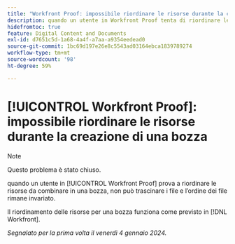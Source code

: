 ```yaml
---
title: "Workfront Proof: impossibile riordinare le risorse durante la creazione di una bozza"
description: quando un utente in Workfront Proof tenta di riordinare le risorse da combinare in una bozza, non può trascinare i file e l’ordine dei file rimane invariato.
hidefromtoc: true
feature: Digital Content and Documents
exl-id: d7651c5d-1a68-4a4f-a7aa-a9354eedead0
source-git-commit: 1bc69d197e26e8c5543ad03164ebca1839789274
workflow-type: tm+mt
source-wordcount: '98'
ht-degree: 59%

---
```


# [!UICONTROL Workfront Proof]: impossibile riordinare le risorse durante la creazione di una bozza

>[!NOTE]
>
>Questo problema è stato chiuso.

quando un utente in [!UICONTROL Workfront Proof] prova a riordinare le risorse da combinare in una bozza, non può trascinare i file e l’ordine dei file rimane invariato.

Il riordinamento delle risorse per una bozza funziona come previsto in [!DNL Workfront].

_Segnalato per la prima volta il venerdì 4 gennaio 2024._
